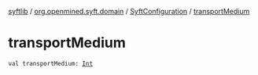 [syftlib](../../index.md) / [org.openmined.syft.domain](../index.md) / [SyftConfiguration](index.md) / [transportMedium](./transport-medium.md)

# transportMedium

`val transportMedium: `[`Int`](https://kotlinlang.org/api/latest/jvm/stdlib/kotlin/-int/index.html)